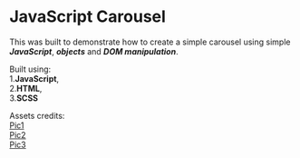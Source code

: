 # JavaScript Carousel

This was built to demonstrate how to create a simple carousel using simple   _**JavaScript**_, _**objects**_ and _**DOM manipulation**_. 

Built using:  
1.**JavaScript**,  
2.**HTML**,  
3.**SCSS**

Assets credits:  
[Pic1](https://www.unsplash.com/photos/iGLLtLINSkw "Aryan Dhiman")  
[Pic2](https://www.unsplash.com/photos/dMUt0X3f59Q "Fabian Grohs")  
[Pic3](https://www.unsplash.com/photos/PZjzAdaXgYo "Ramon Kagie")  